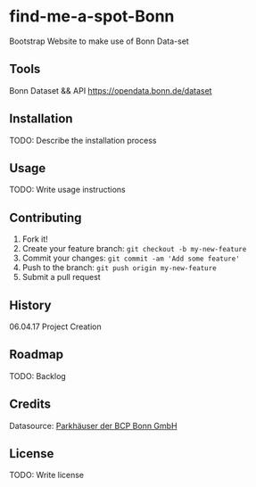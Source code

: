 # find-me-a-spot-Bonn
Bootstrap Website to make use of Bonn Data-set

## Tools
Bonn Dataset && API https://opendata.bonn.de/dataset

## Installation
TODO: Describe the installation process

## Usage
TODO: Write usage instructions

## Contributing
1. Fork it!
2. Create your feature branch: `git checkout -b my-new-feature`
3. Commit your changes: `git commit -am 'Add some feature'`
4. Push to the branch: `git push origin my-new-feature`
5. Submit a pull request

## History
06.04.17 Project Creation

## Roadmap
TODO: Backlog

## Credits
Datasource: [Parkhäuser der BCP Bonn GmbH](https://opendata.bonn.de/dataset/7b40f445-29ac-45e0-b4c7-2b457998bd1c/resource/7b40f445-29ac-45e0-b4c7-2b457998bd1c)

## License
TODO: Write license 
